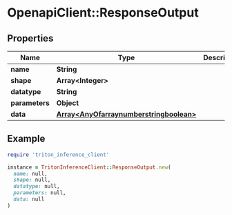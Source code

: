 # OpenapiClient::ResponseOutput

## Properties

| Name | Type | Description | Notes |
| ---- | ---- | ----------- | ----- |
| **name** | **String** |  |  |
| **shape** | **Array&lt;Integer&gt;** |  |  |
| **datatype** | **String** |  |  |
| **parameters** | **Object** |  | [optional] |
| **data** | [**Array&lt;AnyOfarraynumberstringboolean&gt;**](AnyOfarraynumberstringboolean.md) |  |  |

## Example

```ruby
require 'triton_inference_client'

instance = TritonInferenceClient::ResponseOutput.new(
  name: null,
  shape: null,
  datatype: null,
  parameters: null,
  data: null
)
```

